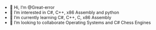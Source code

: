 - 👋 Hi, I’m @Great-error
- 👀 I’m interested in C#, C++, x86 Assembly and python
- 🌱 I’m currently learning C#, C++, C, x86 Assembly
- 💞️ I’m looking to collaborate Operating Systems and C# Chess Engines

<!---
Great-error/Great-error is a ✨ special ✨ repository because its `README.md` (this file) appears on your GitHub profile.
You can click the Preview link to take a look at your changes.
--->
